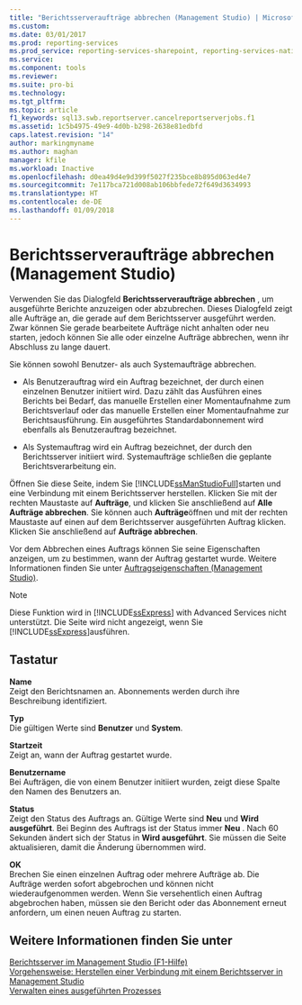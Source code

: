 ```yaml
---
title: "Berichtsserveraufträge abbrechen (Management Studio) | Microsoft-Dokumentation"
ms.custom: 
ms.date: 03/01/2017
ms.prod: reporting-services
ms.prod_service: reporting-services-sharepoint, reporting-services-native
ms.service: 
ms.component: tools
ms.reviewer: 
ms.suite: pro-bi
ms.technology: 
ms.tgt_pltfrm: 
ms.topic: article
f1_keywords: sql13.swb.reportserver.cancelreportserverjobs.f1
ms.assetid: 1c5b4975-49e9-4d0b-b298-2638e81edbfd
caps.latest.revision: "14"
author: markingmyname
ms.author: maghan
manager: kfile
ms.workload: Inactive
ms.openlocfilehash: d0ea49d4e9d399f5027f235bce8b895d063ed4e7
ms.sourcegitcommit: 7e117bca721d008ab106bbfede72f649d3634993
ms.translationtype: HT
ms.contentlocale: de-DE
ms.lasthandoff: 01/09/2018
---
```

# <a name="cancel-report-server-jobs-management-studio"></a>Berichtsserveraufträge abbrechen (Management Studio)
  Verwenden Sie das Dialogfeld **Berichtsserveraufträge abbrechen** , um ausgeführte Berichte anzuzeigen oder abzubrechen. Dieses Dialogfeld zeigt alle Aufträge an, die gerade auf dem Berichtsserver ausgeführt werden. Zwar können Sie gerade bearbeitete Aufträge nicht anhalten oder neu starten, jedoch können Sie alle oder einzelne Aufträge abbrechen, wenn ihr Abschluss zu lange dauert.  
  
 Sie können sowohl Benutzer- als auch Systemaufträge abbrechen.  
  
-   Als Benutzerauftrag wird ein Auftrag bezeichnet, der durch einen einzelnen Benutzer initiiert wird. Dazu zählt das Ausführen eines Berichts bei Bedarf, das manuelle Erstellen einer Momentaufnahme zum Berichtsverlauf oder das manuelle Erstellen einer Momentaufnahme zur Berichtsausführung. Ein ausgeführtes Standardabonnement wird ebenfalls als Benutzerauftrag bezeichnet.  
  
-   Als Systemauftrag wird ein Auftrag bezeichnet, der durch den Berichtsserver initiiert wird. Systemaufträge schließen die geplante Berichtsverarbeitung ein.  
  
 Öffnen Sie diese Seite, indem Sie [!INCLUDE[ssManStudioFull](../../includes/ssmanstudiofull-md.md)]starten und eine Verbindung mit einem Berichtsserver herstellen. Klicken Sie mit der rechten Maustaste auf **Aufträge**, und klicken Sie anschließend auf **Alle Aufträge abbrechen**. Sie können auch **Aufträge**öffnen und mit der rechten Maustaste auf einen auf dem Berichtsserver ausgeführten Auftrag klicken. Klicken Sie anschließend auf **Aufträge abbrechen**.  
  
 Vor dem Abbrechen eines Auftrags können Sie seine Eigenschaften anzeigen, um zu bestimmen, wann der Auftrag gestartet wurde. Weitere Informationen finden Sie unter [Auftragseigenschaften (Management Studio)](../../reporting-services/tools/job-properties-management-studio.md).  
  
> [!NOTE]  
>  Diese Funktion wird in [!INCLUDE[ssExpress](../../includes/ssexpress-md.md)] with Advanced Services nicht unterstützt. Die Seite wird nicht angezeigt, wenn Sie [!INCLUDE[ssExpress](../../includes/ssexpress-md.md)]ausführen.  
  
## <a name="options"></a>Tastatur  
 **Name**  
 Zeigt den Berichtsnamen an. Abonnements werden durch ihre Beschreibung identifiziert.  
  
 **Typ**  
 Die gültigen Werte sind **Benutzer** und **System**.  
  
 **Startzeit**  
 Zeigt an, wann der Auftrag gestartet wurde.  
  
 **Benutzername**  
 Bei Aufträgen, die von einem Benutzer initiiert wurden, zeigt diese Spalte den Namen des Benutzers an.  
  
 **Status**  
 Zeigt den Status des Auftrags an. Gültige Werte sind **Neu** und **Wird ausgeführt**. Bei Beginn des Auftrags ist der Status immer **Neu** . Nach 60 Sekunden ändert sich der Status in **Wird ausgeführt**. Sie müssen die Seite aktualisieren, damit die Änderung übernommen wird.  
  
 **OK**  
 Brechen Sie einen einzelnen Auftrag oder mehrere Aufträge ab. Die Aufträge werden sofort abgebrochen und können nicht wiederaufgenommen werden. Wenn Sie versehentlich einen Auftrag abgebrochen haben, müssen sie den Bericht oder das Abonnement erneut anfordern, um einen neuen Auftrag zu starten.  
  
## <a name="see-also"></a>Weitere Informationen finden Sie unter  
 [Berichtsserver im Management Studio (F1-Hilfe)](../../reporting-services/tools/report-server-in-management-studio-f1-help.md)   
 [Vorgehensweise: Herstellen einer Verbindung mit einem Berichtsserver in Management Studio](../../reporting-services/tools/connect-to-a-report-server-in-management-studio.md)   
 [Verwalten eines ausgeführten Prozesses](../../reporting-services/subscriptions/manage-a-running-process.md)  
  
  

